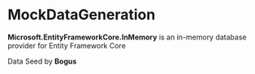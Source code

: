 # MockDataGeneration
**Microsoft.EntityFrameworkCore.InMemory** is an in-memory database provider for Entity Framework Core

Data Seed by **Bogus**
